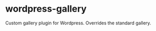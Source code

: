 wordpress-gallery
=================

Custom gallery plugin for Wordpress. Overrides the standard gallery.
